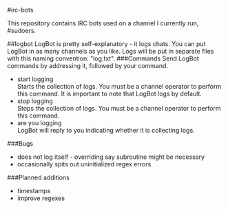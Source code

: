 #irc-bots


This repository contains IRC bots used on a channel I currently run, #sudoers.  

##logbot
LogBot is pretty self-explanatory - it logs chats. You can put LogBot in as many channels as you like. Logs will be put in separate files with this naming convention: "log<channel>.txt".
###Commands
Send LogBot commands by addressing it, followed by your command.
* start logging  
Starts the collection of logs. You must be a channel operator to perform this command. It is important to note that LogBot logs by default.
* stop logging  
Stops the collection of logs. You must be a channel operator to perform this command.
* are you logging  
LogBot will reply to you indicating whether it is collecting logs.

###Bugs
- does not log itself - overriding say subroutine might be necessary
- occasionally spits out uninitialized regex errors


###Planned additions
* timestamps
* improve regexes

